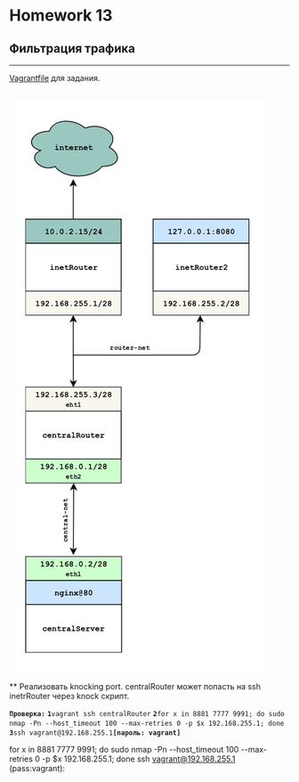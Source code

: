 # Homework 13

## Фильтрация трафика
-------------
[Vagrantfile](./base_ospf/Vagrantfile) для задания.

<a href="https://raw.githubusercontent.com/reddare/otus-linux/master/hw14/hw14.png" rel="Click!">![map](./hw14.png)</a>
-------------
** Реализовать knocking port. centralRouter может попасть на ssh inetrRouter через knock скрипт.

**```Проверка:```**
**```1```**```vagrant ssh centralRouter```
**```2```**```for x in 8881 7777 9991; do sudo nmap -Pn --host_timeout 100 --max-retries 0 -p $x 192.168.255.1; done```
**```3```**```ssh vagrant@192.168.255.1```**```[пароль: vagrant]```**


for x in 8881 7777 9991; do sudo nmap -Pn --host_timeout 100 --max-retries 0 -p $x 192.168.255.1; done
ssh vagrant@192.168.255.1 (pass:vagrant):
